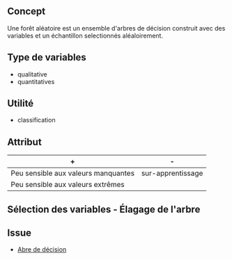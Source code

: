 ## Concept

Une forêt aléatoire est un ensemble d'arbres de décision construit avec des variables et un échantillon selectionnés aléaloirement.

## Type de variables

* qualitative
* quantitatives

## Utilité

* classification

## Attribut

| + | - |
|---|---|
| Peu sensible aux valeurs manquantes | sur-apprentissage |
| Peu sensible aux valeurs extrêmes | |

## Sélection des variables - Élagage de l'arbre



## Issue

* [Abre de décision](https://github.com/gdemare/aide-memoire/tree/master/methodes/arbre-de-decision.md)
